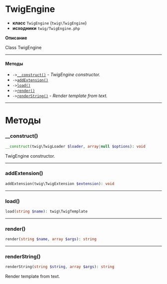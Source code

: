 # TwigEngine

- **класс** `TwigEngine` (`twig\TwigEngine`)
- **исходники** `twig/TwigEngine.php`

**Описание**

Class TwigEngine

---

#### Методы

- `->`[`__construct()`](#method-__construct) - _TwigEngine constructor._
- `->`[`addExtension()`](#method-addextension)
- `->`[`load()`](#method-load)
- `->`[`render()`](#method-render)
- `->`[`renderString()`](#method-renderstring) - _Render template from text._

---
# Методы

<a name="method-__construct"></a>

### __construct()
```php
__construct(twig\TwigLoader $loader, array|null $options): void
```
TwigEngine constructor.

---

<a name="method-addextension"></a>

### addExtension()
```php
addExtension(twig\TwigExtension $extension): void
```

---

<a name="method-load"></a>

### load()
```php
load(string $name): twig\TwigTemplate
```

---

<a name="method-render"></a>

### render()
```php
render(string $name, array $args): string
```

---

<a name="method-renderstring"></a>

### renderString()
```php
renderString(string $string, array $args): string
```
Render template from text.